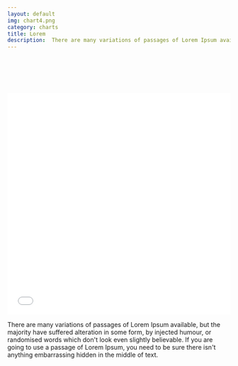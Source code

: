```yaml
---
layout: default
img: chart4.png
category: charts
title: Lorem 
description:  There are many variations of passages of Lorem Ipsum available, but the majority have suffered alteration in some form, by injected humour, or randomised words which don't look even slightly believable. 
---
```

 
  <br /> <br /> <br /> <br /> 
  <iframe class="highcharts-iframe" src="//cloud.highcharts.com/embed/igixym" style="border: 0; width: 100%; height: 500px"></iframe></div>
  <p class="lead">There are many variations of passages of Lorem Ipsum available, but the majority have suffered alteration in some form, by injected humour, or randomised words which don't look even slightly believable. If you are going to use a passage of Lorem Ipsum, you need to be sure there isn't anything embarrassing hidden in the middle of text. </p>	